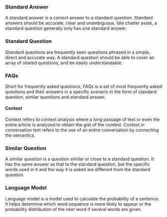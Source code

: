 ﻿### Standard Answer
A standard answer is a correct answer to a standard question.  Standard answers should be accurate, clear and unambiguous. Idle chatter aside, a standard question generally only has one standard answer.

### Standard Question	
Standard questions are frequently seen questions phrased in a simple, direct and accurate way. A standard question should be able to cover an array of related questions, and be easily understandable.

### FAQs	
Short for frequently asked questions, FAQs is a set of most frequently asked questions and their answers in a specific scenario in the form of standard question, similar questions and standard answer.

#### Context
Context refers to context analysis where a long passage of text or even the entire article is analyzed to obtain the gist of the content. Context in conversation text refers to the use of an entire conversation by connecting the semantics.

### Similar Question
A similar question is a question similar or close to a standard question. It has the same answer as that to the standard question, but the specific words used in it and the way it is asked are different from the standard question.

### Language Model
Language model is a model used to calculate the probability of a sentence. It helps determine which word sequence is more likely to appear or the probability distribution of the next word if several words are given.
